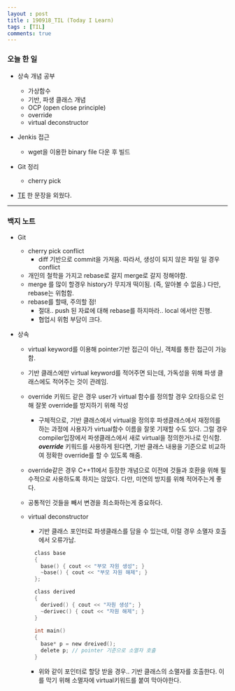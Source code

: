 ```yaml
---
layout : post
title : 190918_TIL (Today I Learn)
tags : [TIL]
comments: true
---
```

### 오늘 한 일
- 상속 개념 공부
  - 가상함수
  - 기반, 파생 클래스 개념
  - OCP (open close principle)
  - override
  - virtual deconstructor

- Jenkis 접근
  - wget을 이용한 binary file 다운 후 빌드

- Git 정리
  - cherry pick

- [TE](https://armkernel.github.io/TE_190918/) 한 문장을 외웠다. 

---
### 백지 노트
- Git
  - cherry pick conflict 
    - diff 기반으로 commit을 가져옴. 따라서, 생성이 되지 않은 파일 일 경우 conflict
  - 개인의 철학을 가지고 rebase로 갈지 merge로 갈지 정해야함.
  - merge 를 많이 할경우 history가 무지개 떡이됨. (즉, 알아볼 수 없음.) 다만, rebase는 위험함.
  - rebase를 할때, 주의할 점!
    - 절대.. push 된 자료에 대해 rebase를 하지마라.. local 에서만 진행. 
    - 협업시 위험 부담이 크다.

- 상속
  - virtual keyword를 이용해 pointer기반 접근이 아닌, 객체를 통한 접근이 가능함.
  - 기반 클래스에만 virtual keyword를 적어주면 되는데, 가독성을 위해 파생 클래스에도 적어주는 것이 관례임.
  - override 키워드 같은 경우 user가 virtual 함수를 정의할 경우 오타등으로 인해 잘못 override를 방지하기 위해 작성
    - 구체적으로, 기반 클래스에서 virtual을 정의후 파생클래스에서 재정의를 하는 과정에 사용자가 virtual함수 이름을 잘못 기재할 수도 있다. 그럴 경우 compiler입장에서 파생클래스에서 새로 virtual을 정의한거나로 인식함. ***override*** 키워드를 사용하게 된다면, 기반 클래스 내용을 기준으로 비교하여 정확한 override를 할 수 있도록 해줌.
  - override같은 경우 C++11에서 등장한 개념으로 이전에 것들과 호환을 위해 필수적으로 사용하도록 하지는 않았다. 다만, 미연의 방지를 위해 적어주는게 좋다.

  - 공통적인 것들을 빼서 변경을 최소화하는게 중요하다.

  - virtual deconstructor 
    - 기반 클래스 포인터로 파생클래스를 담을 수 있는데, 이럴 경우 소멸자 호출에서 오류가남. 
    ```c
      class base 
      {
        base() { cout << "부모 자원 생성"; }
        ~base() { cout << "부모 자원 해제"; }
      };

      class derived
      { 
        derived() { cout << "자원 생성"; }
        ~derivec() { cout << "자원 해제"; }
      }
      
      int main()
      { 
        base* p = new dreived();  
        delete p; // pointer 기준으로 소멸자 호출
      }
    ```
    - 위와 같이 포인터로 할당 받을 경우.. 기반 클래스의 소멸자를 호출한다. 이를 막기 위해 소멸자에 virtual키워드를 붙여 막아야한다.
